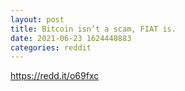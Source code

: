 ```yaml
--- 
layout: post 
title: Bitcoin isn’t a scam, FIAT is. 
date: 2021-06-23 1624440883 
categories: reddit 
--- 
```

https://redd.it/o69fxc